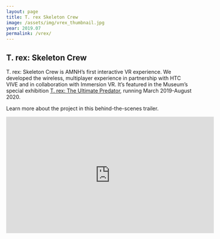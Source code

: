 ```yaml
---
layout: page
title: T. rex Skeleton Crew
image: /assets/img/vrex_thumbnail.jpg
year: 2019.07
permalink: /vrex/
---
```


## T. rex: Skeleton Crew

T. rex: Skeleton Crew is AMNH’s first interactive VR experience. We developed the wireless, multiplayer experience in partnership with HTC VIVE and in collaboration with Immersion VR. It’s featured in the Museum’s special exhibition <a href="https://www.amnh.org/exhibitions/t-rex-the-ultimate-predator" target="_blank">T. rex: The Ultimate Predator</a>, running March 2019-August 2020. 

Learn more about the project in this behind-the-scenes trailer.

<iframe width="560" height="315" src="https://www.youtube.com/embed/cxaibw-ei7M" frameborder="0" allow="accelerometer; autoplay; encrypted-media; gyroscope; picture-in-picture" allowfullscreen></iframe>
